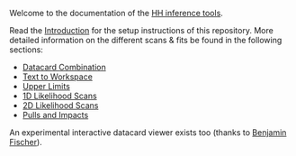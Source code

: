 Welcome to the documentation of the [HH inference tools](https://gitlab.cern.ch/hh/tools/inference).

Read the [Introduction](introduction.md) for the setup instructions of this repository.
More detailed information on the different scans & fits be found in the following sections:

- [Datacard Combination](tasks/combinedatacards.md)
- [Text to Workspace](tasks/t2w.md)
- [Upper Limits](tasks/limits.md)
- [1D Likelihood Scans](tasks/likelihood1d.md)
- [2D Likelihood Scans](tasks/likelihood2d.md)
- [Pulls and Impacts](tasks/pullsandimpacts.md)

An experimental interactive datacard viewer exists too (thanks to [Benjamin Fischer](https://git.rwth-aachen.de/3pia/cms_analyses/common/-/blob/master/view_datacard.html)).
